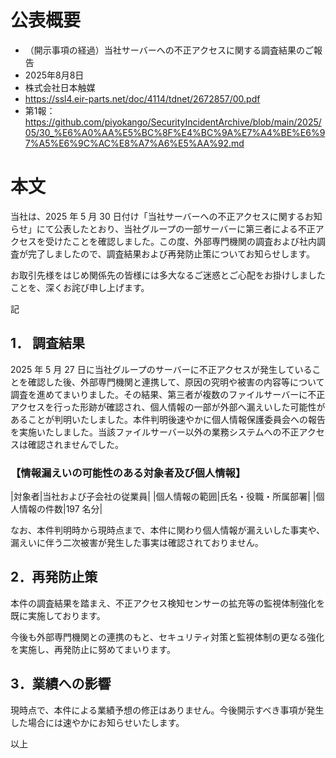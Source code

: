 # 公表概要
- （開示事項の経過）当社サーバーへの不正アクセスに関する調査結果のご報告
- 2025年8月8日
- 株式会社日本触媒
- https://ssl4.eir-parts.net/doc/4114/tdnet/2672857/00.pdf
- 第1報：https://github.com/piyokango/SecurityIncidentArchive/blob/main/2025/05/30_%E6%A0%AA%E5%BC%8F%E4%BC%9A%E7%A4%BE%E6%97%A5%E6%9C%AC%E8%A7%A6%E5%AA%92.md

# 本文
当社は、2025 年 5 月 30 日付け「当社サーバーへの不正アクセスに関するお知らせ」にて公表したとおり、当社グループの一部サーバーに第三者による不正アクセスを受けたことを確認しました。この度、外部専門機関の調査および社内調査が完了しましたので、調査結果および再発防止策についてお知らせします。

お取引先様をはじめ関係先の皆様には多大なるご迷惑とご心配をお掛けしましたことを、深くお詫び申し上げます。

記

## 1． 調査結果
2025 年 5 月 27 日に当社グループのサーバーに不正アクセスが発生していることを確認した後、外部専門機関と連携して、原因の究明や被害の内容等について調査を進めてまいりました。その結果、第三者が複数のファイルサーバーに不正アクセスを行った形跡が確認され、個人情報の一部が外部へ漏えいした可能性があることが判明いたしました。本件判明後速やかに個人情報保護委員会への報告を実施いたしました。当該ファイルサーバー以外の業務システムへの不正アクセスは確認されませんでした。

### 【情報漏えいの可能性のある対象者及び個人情報】
|対象者|当社および子会社の従業員|
|個人情報の範囲|氏名・役職・所属部署|
|個人情報の件数|197 名分|

なお、本件判明時から現時点まで、本件に関わり個人情報が漏えいした事実や、漏えいに伴う二次被害が発生した事実は確認されておりません。

## 2．再発防止策
本件の調査結果を踏まえ、不正アクセス検知センサーの拡充等の監視体制強化を既に実施しております。

今後も外部専門機関との連携のもと、セキュリティ対策と監視体制の更なる強化を実施し、再発防止に努めてまいります。

## 3．業績への影響
現時点で、本件による業績予想の修正はありません。今後開示すべき事項が発生した場合には速やかにお知らせいたします。

以上
